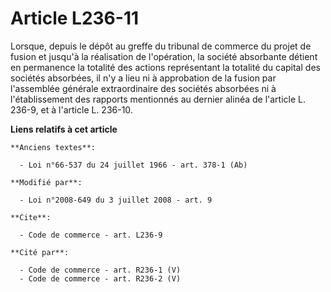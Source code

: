 # Article L236-11

Lorsque, depuis le dépôt au greffe du tribunal de commerce du projet de fusion et jusqu'à la réalisation de l'opération, la
société absorbante détient en permanence la totalité des actions représentant la totalité du capital des sociétés absorbées,
il n'y a lieu ni à approbation de la fusion par l'assemblée générale extraordinaire des sociétés absorbées ni à
l'établissement des rapports mentionnés au dernier alinéa de l'article L. 236-9, et à l'article L. 236-10.

**Liens relatifs à cet article**

	**Anciens textes**:

	  - Loi n°66-537 du 24 juillet 1966 - art. 378-1 (Ab)

	**Modifié par**:

	  - Loi n°2008-649 du 3 juillet 2008 - art. 9

	**Cite**:

	  - Code de commerce - art. L236-9

	**Cité par**:

	  - Code de commerce - art. R236-1 (V)
	  - Code de commerce - art. R236-2 (V)
